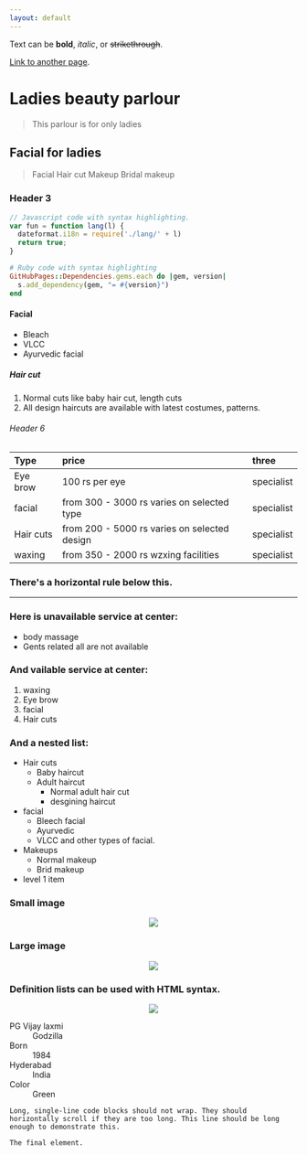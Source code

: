 ```yaml
---
layout: default
---
```


Text can be **bold**, _italic_, or ~~strikethrough~~.

[Link to another page](./another-page.html).

# Ladies beauty parlour

> This parlour is for only ladies

## Facial for ladies

> Facial
> Hair cut
> Makeup
> Bridal makeup

### Header 3

```js
// Javascript code with syntax highlighting.
var fun = function lang(l) {
  dateformat.i18n = require('./lang/' + l)
  return true;
}
```

```ruby
# Ruby code with syntax highlighting
GitHubPages::Dependencies.gems.each do |gem, version|
  s.add_dependency(gem, "= #{version}")
end
```

#### Facial

*   Bleach
*   VLCC
*   Ayurvedic facial

##### Hair cut

1.  Normal cuts like baby hair cut, length cuts
2.  All design haircuts are available with latest costumes, patterns.

###### Header 6

| Type         | price          | three |
|:-------------|:------------------|:------|
| Eye brow     | 100 rs per eye | specialist  |
| facial       | from 300 - 3000 rs varies on selected type  | specialist  |
| Hair cuts    | from 200 - 5000 rs varies on selected design     | specialist   |
| waxing       | from 350 - 2000 rs wzxing facilities | specialist  |

### There's a horizontal rule below this.

* * *

### Here is unavailable service at center:

*   body massage
*   Gents related all are not available

### And vailable service at center:

1.  waxing
1.  Eye brow 
1.  facial
1.  Hair cuts

### And a nested list:

- Hair cuts
  - Baby haircut
  - Adult haircut
    - Normal adult hair cut
    - desgining haircut
- facial
  - Bleech facial
  - Ayurvedic
  - VLCC and other types of facial.
- Makeups
  - Normal makeup
  - Brid makeup
- level 1 item

### Small image

<center><img src="assests/images/fraud_detection.jpg"/></center>



### Large image
<center><img src="assests/images/shop.png"/></center>

### Definition lists can be used with HTML syntax.

<center><img src="assests/images/shop.png"/></center>

<dl>
<dt>PG Vijay laxmi</dt>
<dd>Godzilla</dd>
<dt>Born</dt>
<dd>1984</dd>
<dt>Hyderabad</dt>
<dd>India</dd>
<dt>Color</dt>
<dd>Green</dd>
</dl>

```
Long, single-line code blocks should not wrap. They should horizontally scroll if they are too long. This line should be long enough to demonstrate this.
```

```
The final element.
```
